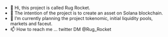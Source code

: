 - 👋 Hi, this project is called Rug Rocket.
- 👀 The intention of the project is to create an asset on Solana blockchain.
- 🌱 I’m currently planning the project tokenomic, initial liquidity pools, markets and faceut. 
- 📫 How to reach me ... twitter DM @Rug_Rocket
